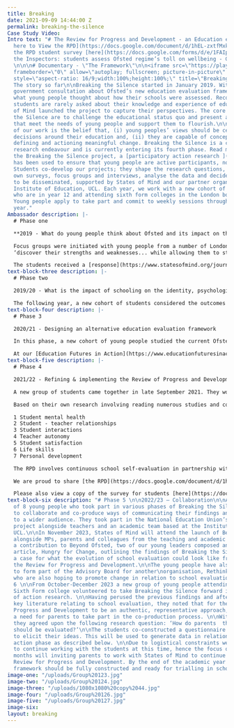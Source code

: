 ```yaml
---
title: Breaking
date: 2021-09-09 14:44:00 Z
permalink: breaking-the-silence
Case Study Video: 
Intro text: "# The Review for Progress and Development - an Education evaluation framework\n\n[Click
  here to View the RPD](https://docs.google.com/document/d/1hEL-zxtfMxke_AqBYXuRmGMZMHiE-0WQ/edit?usp=sharing&ouid=109973647937469079548&rtpof=true&sd=true)\n\nView
  the RPD student survey [here](https://docs.google.com/forms/d/e/1FAIpQLSddg1WR9JXxG1TXS2m_my7gBOwsKNrZAUvLaW2m3sYXpn8-Bw/viewform)\n\n[Inspecting
  the Inspectors: students assess Ofsted regime’s toll on wellbeing - Guardian Article](https://www.theguardian.com/education/2022/jun/29/inspecting-the-inspectors-students-assess-ofsted-regimes-toll-on-wellbeing)
  \n\n\n# Documentary - \"The Framework\"\n\n<iframe src=\"https://player.vimeo.com/video/725602882?h=5cdf963b5d&badge=0&autopause=0&player_id=0&app_id=58479\"
  frameborder=\"0\" allow=\"autoplay; fullscreen; picture-in-picture\" allowfullscreen
  style=\"aspect-ratio: 16/9;width:100%;height:100%;\" title=\"Breaking the Silence\"></iframe>\n\n#
  The story so far\n\nBreaking the Silence started in January 2019. With an upcoming
  government consultation about Ofsted’s new education evaluation framework, we wondered
  what young people thought about how their schools were assessed. Recognising that
  students are rarely asked about their knowledge and experience of education, States
  of Mind launched the project to capture their perspectives. The core aims of Breaking
  the Silence are to challenge the educational status quo and present actionable alternatives
  that meet the needs of young people and support them to flourish.\n\nAt the core
  of our work is the belief that, (i) young peoples’ views should be centred in all
  decisions around their education and, (ii) they are capable of conceptualising,
  defining and actioning meaningful change. Breaking the Silence is a constantly evolving
  research endeavour and is currently entering its fourth phase. Read more [here](https://www.statesofmind.org/journal/2020/09/16/breaking-the-silence.html).\n\nThroughout
  the Breaking the Silence project, a [participatory action research ](https://www.statesofmind.org/journal/2020/09/28/young-people-education-research.html)approach
  has been used to ensure that young people are active participants, not passive subjects.
  Students co-develop our projects; they shape the research questions, conduct their
  own surveys, focus groups and interviews, analyse the data and decide how this is
  to be disseminated, supported by States of Mind and our partner organisation, the
  Institute of Education, UCL. Each year, we work with a new cohort of young people
  who are in year 12 and attending sixth form colleges in the London borough of Newham.
  Young people apply to take part and commit to weekly sessions throughout the academic
  year."
Ambassador description: |-
  # Phase one

  **2019 - What do young people think about Ofsted and its impact on their education?**

  Focus groups were initiated with young people from a number of London colleges. Some volunteered to analyse the data, supported by States of Mind. They wrote a [letter](https://www.statesofmind.org/journal/2020/09/16/students-ofsted-open-letter.html) to Amanda Spielman outlining their findings. In particular, they highlighted major flaws around how education is measured and how this leads to ‘memorisation’ instead of learning, negatively impacts on the mental health and wellbeing of students and the lack of real world value of much of their schooling. They aspire for more autonomy and for education to provide opportunities to:
  ‘discover their strengths and weaknesses... while allowing them to start distinguishing their unique values and preferences for the future’.

  The students received a [response](https://www.statesofmind.org/journal/2020/09/28/ofsted-response.html) from Ofsted which did not address the problems raised, nor propose any solutions to the complex issues raised by the students.
text-block-three description: |-
  # Phase two

  2019/20 - What is the impact of schooling on the identity, psychological health and personal development of young people?

  The following year, a new cohort of students considered the outcomes of phase one and decided to take the project in a different direction. They constructed questionnaires and co-facilitated focus groups and interviews with the support of an IOE doctorate student. Check out the summary of findings from the [questionnaire](https://www.statesofmind.org/journal/2020/11/04/the-impact-of-school-on-students-mental-health.html) and [focus groups](https://www.statesofmind.org/journal/2020/11/04/academic-over-wellbeing-young-people.html). A disturbing picture emerged of an education system that values results above human flourishing, stifles creativity, identity, personal development and often negatively impacts the mental health of young people. They asserted many ideas for educational evolution, including increased “personal input” to curricula, “different ways of assessing” and valuing mental health and individuality. Two [podcasts](https://www.listennotes.com/podcasts/states-of-mind-bea-herbert-mISWTHu1Cek/) were also put together by States of Mind alongside student participants, to further bring the findings to life. One of the student leaders, [Reegan Mason](https://www.statesofmind.org/journal/2020/10/21/education-system-and-identity.html), wrote a piece outlining the emerging issues and ideas for innovation.
text-block-four description: |-
  # Phase 3

  2020/21 - Designing an alternative education evaluation framework

  In this phase, a new cohort of young people studied the current Ofsted framework, alongside national and international research around education evaluation. Subsequently, they co-interviewed Headteachers, former Ofsted inspectors, academics and others alongside a doctorate researcher who fully documented the process. The group then drafted an evaluation framework called the ‘Review for Progress and Development’ (RPD). For a fuller summary of the direction of phases three and four, see [here](https://www.statesofmind.org/journal/2020/11/18/education-inspection-students.html). The RPD differs hugely from Ofsted’s external accountability, focussing instead on school self-evaluation and collaborative evaluation across school networks. The final draft is a work in progress and a documentary is currently being edited that followed the project over the course of the year. It will be shared very soon!

  At our [Education Futures in Action](https://www.educationfuturesinaction.com/schedule-1) conference in July 2021, co-organised alongside UCL, young innovators from States of Mind presented their evidence-based ideas around educational transformation with candour and eloquence. Three leaders of the Breaking the Silence project have presented their ideas at various national conferences and to the Education Select Committee.
text-block-five description: |-
  # Phase 4

  2021/22 - Refining & implementing the Review of Progress and Development

  A new group of students came together in late September 2021. They worked with States of Mind practitioners and students to develop an understanding of phases one-three. Subsequently, they built on the work conducted by previous students to build upon the work of previous cohorts and refine the Review for Progress and Development (RPD).

  Based on their own research involving reading numerous studies and conducting focus groups with students and teachers, six evaluative areas emerged:

  1 Student mental health
  2 Student - teacher relationships
  3 Student interactions
  4 Teacher autonomy
  5 Student satisfaction
  6 Life skills
  7 Personal development

  The RPD involves continuous school self-evaluation in partnership with local schools. The aim is for the seven evaluation areas to be measured yearly, with young people and teachers working collaboratively, drawing upon data emerging from surveys and focus groups completed by students and staff. It is an interactive process where those subject to education work together to evaluate their school community and co-produce the learning environment that responds flexibly and authentically to the young people.

  We are proud to share [the RPD](https://docs.google.com/document/d/1hEL-zxtfMxke_AqBYXuRmGMZMHiE-0WQ/edit?rtpof=true&sd=true) in draft form. This document includes the structure of the evaluation framework, rationale as to why the approach and measures have been chosen, all composed by student participants in their own words. The key evidence drawn upon is to shape the RPD is also included. States of Mind are currently working with the Institute of Education to publish a paper that captures the survey, focus group and interview data in more depth.

  Please also view a copy of the survey for students [here](https://docs.google.com/forms/d/e/1FAIpQLSddg1WR9JXxG1TXS2m_my7gBOwsKNrZAUvLaW2m3sYXpn8-Bw/viewform) and a public engagement form [here](https://www.surveymonkey.co.uk/r/RGGFXX7). Do let us know your thoughts on the RPD as this will inform the next phases of the project.
text-block-six description: "# Phase 5 \n\n2022/23 – Collaboration\n\nA core group
  of 8 young people who took part in various phases of Breaking the Silence continued
  to collaborate and co-produce ways of communicating their findings and insights
  to a wider audience. They took part in the National Education Union’s Beyond Ofsted
  project alongside teachers and an academic team based at the Institute of Education,
  UCL.\n\nIn November 2023, States of Mind will attend the launch of Beyond Ofsted
  alongside MPs, parents and colleagues from the teaching and academic professions.\n\nAs
  a contribution to Beyond Ofsted, two of our young leaders composed an excellent
  article, Hungry for Change, outlining the findings of Breaking the Silence and making
  a case for what the evolution of school evaluation could look like framed around
  the Review for Progress and Development.\n\nThe young people have also been invited
  to form part of the Advisory Board for another\norganisation, Rethinking Accountability,
  who are also hoping to promote change in relation to school evaluation.\n\n# Phase
  6 \n\nFrom October-December 2023 a new group of young people attending a Newham
  Sixth Form college volunteered to take Breaking the Silence forward into a new phase
  of action research. \n\nHaving perused the previous findings and after  exploring
  key literature relating to school evaluation, they noted that for the Review for
  Progress and Development to be an authentic, representative approach, there was
  a need for parents to take part in the co-production process. \n\nWith this in mind
  they agreed upon the following research question: ‘How do parents  think education
  should be evaluated?’\n\nThe students co-constructed a questionnaire for parents
  to elicit their ideas. This will be used to generate data in relation to the next
  action phase as described below. \n\nDue to logistical constraints we were unable
  to continue working with the students at this time, hence the focus over the coming
  months will inviting parents to work with States of Mind to continue designing the
  Review for Progress and Development. By the end of the academic year 2024 the evaluation
  framework should be fully constructed and ready for trialling in schools. \n"
image-one: "/uploads/Group%20123.jpg"
image-two: "/uploads/Group%20124.jpg"
image-three: "/uploads/1080x1080%20copy%2044.jpg"
image-four: "/uploads/Group%20126.jpg"
image-five: "/uploads/Group%20127.jpg"
image-six: 
layout: breaking
---
```


